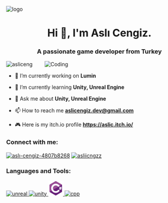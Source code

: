 ![logo](https://cdna.artstation.com/p/assets/covers/images/051/384/574/large/shane-lee-littlewood-shane-lee-littlewood-asset-49.jpg?1657151915)

<h1 align="center">Hi 👋, I'm Aslı Cengiz.</h1>
<h3 align="center">A passionate game developer from Turkey</h3>

<img align="right" alt="Coding" width="400" src="https://hips.hearstapps.com/esquireuk.cdnds.net/16/36/1473330033-giphy.gif?resize=640:* " alt="aslıcengiz" />

<p align="left"> <img src="https://komarev.com/ghpvc/?username=asliceng&label=Profile%20views&color=0e75b6&style=flat" alt="asliceng" /> </p>

- 🔭 I’m currently working on **Lumin**

- 🌱 I’m currently learning **Unity, Unreal Engine**

- 💬 Ask me about **Unity, Unreal Engine**

- 📫 How to reach me **aslicengiz.dev@gmail.com**

- 🎮 Here is my itch.io profile **https://aslic.itch.io/**

<h3 align="left">Connect with me:</h3>
<p align="left">
<a href="https://linkedin.com/in/aslı-cengiz-4807b8268" target="blank"><img align="center" src="https://raw.githubusercontent.com/rahuldkjain/github-profile-readme-generator/master/src/images/icons/Social/linked-in-alt.svg" alt="aslı-cengiz-4807b8268" height="30" width="40" /></a>
<a href="https://instagram.com/asliicngzz" target="blank"><img align="center" src="https://raw.githubusercontent.com/rahuldkjain/github-profile-readme-generator/master/src/images/icons/Social/instagram.svg" alt="asliicngzz" height="30" width="40" /></a>
</p>

<h3 align="left">Languages and Tools:</h3>
<p align="left"> 
  <a href="https://unrealengine.com/" target="_blank" rel="noreferrer"> <img src="https://cdn.discordapp.com/attachments/779762098711429143/1215732647117197362/image.png?ex=65fdd242&is=65eb5d42&hm=13856d8376d37a1e1be7b1763e4acce9bac182c8968b01d27b97660aa1862fe7&" alt="unreal" width="60" height="60"/> </a> 
  <a href="https://unity.com/" target="_blank" rel="noreferrer"> <img src="https://preview.redd.it/tu3gt6ysfxq71.png?auto=webp&s=10ab55d9dc09e7ed6ea59bd5916800a5272d5969" alt="unity" width="60" height="60"/> </a> 
  <a href="https://www.w3schools.com/cs/" target="_blank" rel="noreferrer"> <img src="https://raw.githubusercontent.com/devicons/devicon/master/icons/csharp/csharp-original.svg" alt="csharp" width="40" height="40"/> </a>  
  <a href="https://isocpp.org/" target="_blank" rel="noreferrer"> <img src="https://upload.wikimedia.org/wikipedia/commons/thumb/1/18/ISO_C%2B%2B_Logo.svg/1200px-ISO_C%2B%2B_Logo.svg.png" alt="cpp" width="35" height="40"/> </a></p>

